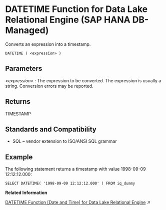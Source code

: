<!-- loio87c2ebfc15364ff0b9b4e7dc0fa66207 -->

# DATETIME Function for Data Lake Relational Engine \(SAP HANA DB-Managed\)

Converts an expression into a timestamp.



```
DATETIME ( <expression> )
```



<a name="loio87c2ebfc15364ff0b9b4e7dc0fa66207__section_ujh_3cm_srb"/>

## Parameters

 *<expression\>*
 :   The expression to be converted. The expression is usually a string. Conversion errors may be reported.

 

<a name="loio87c2ebfc15364ff0b9b4e7dc0fa66207__section_hp5_3cm_srb"/>

## Returns

TIMESTAMP



<a name="loio87c2ebfc15364ff0b9b4e7dc0fa66207__section_k3k_jcm_srb"/>

## Standards and Compatibility

-   SQL – vendor extension to ISO/ANSI SQL grammar



<a name="loio87c2ebfc15364ff0b9b4e7dc0fa66207__section_esw_jcm_srb"/>

## Example

The following statement returns a timestamp with value 1998-09-09 12:12:12.000:

```
SELECT DATETIME( '1998-09-09 12:12:12.000' ) FROM iq_dummy
```

**Related Information**  


[DATETIME Function [Date and Time] for Data Lake Relational Engine](https://help.sap.com/viewer/19b3964099384f178ad08f2d348232a9/2023_1_QRC/en-US/a548c21f84f210158350cf2fab822610.html "Converts an expression into a timestamp.") :arrow_upper_right:

